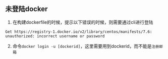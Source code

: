 

未登陆docker
---
1. 在构建dockerfile的时候，提示以下错误的时候，则需要通过cli进行登陆
```console
Get https://registry-1.docker.io/v2/library/centos/manifests/7.6: unauthorized: incorrect username or password
```
2. 命令`docker login -u [dockerid]`，这里需要用到dockerid，而不能是`注册邮箱`